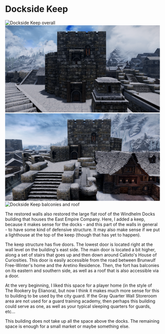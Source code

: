# Dockside Keep

![](/windhelm/pics/docksidekeep1.png?raw=true "Dockside Keep overall")
![](/windhelm/pics/docksidekeep2.png?raw=true "Dockside Keep bottom entrance")
![](/windhelm/pics/docksidekeep3.png?raw=true "Dockside Keep main entrance")
![](/windhelm/pics/docksidekeep4.png?raw=true "Dockside Keep balconies and roof")

The restored walls also restored the large flat roof of the Windhelm Docks building that houses the East Empire Company. Here, I added a keep, because it makes sense for the docks - and this part of the walls in general - to have some kind of defensive structure. It may also make sense if we put a lighthouse at the top of the keep (though that has yet to happen).

The keep structure has five doors. The lowest door is located right at the wall level on the building's east side. The main door is located a bit higher, along a set of stairs that goes up and then down around Calixto's House of Curiosities. This door is easily accessible from the road between Brunwulf Free-Winter's home and the Aretino Residence. Then, the fort has balconies on its eastern and southern side, as well as a roof that is also accessible via a door.

At the very beginning, I liked this space for a player home (in the style of The Rookery by Elianora), but now I think it makes much more sense for this to building to be used by the city guard. If the Gray Quarter Wall Storeroom area are not used for a guard training academy, then perhaps this building could serve as one, as well as your typical sleeping quarters for guards, etc...

This building does not take up all the space above the docks. The remaining space is enough for a small market or maybe something else.
